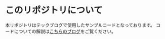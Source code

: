 # このリポジトリについて
本リポジトリはテックブログで使用したサンプルコードとなっております。
コードについての解説は[こちらのブログ](https://www.geekfeed.co.jp/geekblog/material-ui-layout/)をご覧ください。
